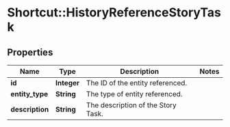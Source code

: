 # Shortcut::HistoryReferenceStoryTask

## Properties
Name | Type | Description | Notes
------------ | ------------- | ------------- | -------------
**id** | **Integer** | The ID of the entity referenced. | 
**entity_type** | **String** | The type of entity referenced. | 
**description** | **String** | The description of the Story Task. | 

